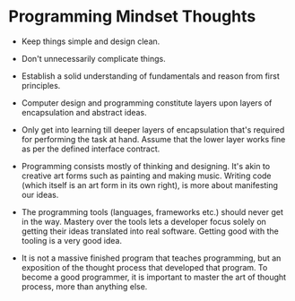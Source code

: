 # Programming Mindset Thoughts

-   Keep things simple and design clean.

-   Don't unnecessarily complicate things.

-   Establish a solid understanding of fundamentals and reason from first principles.

-   Computer design and programming constitute layers upon layers of encapsulation and abstract ideas.

-   Only get into learning till deeper layers of encapsulation that's required for performing the task at hand. Assume that the lower layer works fine as per the defined interface contract.

-   Programming consists mostly of thinking and designing. It's akin to creative art forms such as painting and making music. Writing code (which itself is an art form in its own right), is more about manifesting our ideas.

-   The programming tools (languages, frameworks etc.) should never get in the way. Mastery over the tools lets a developer focus solely on getting their ideas translated into real software. Getting good with the tooling is a very good idea.

-   It is not a massive finished program that teaches programming, but an exposition of the thought process that developed that program. To become a good programmer, it is important to master the art of thought process, more than anything else.

